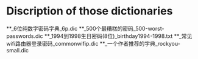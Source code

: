 # Discription of those dictionaries
**_6位纯数字密码字典_6p.dic
**_500个最糟糕的密码_500-worst-passwords.dic
**_1994到1998生日密码(8位)_birthday1994-1998.txt
**_常见wifi路由器登录密码_commonwifip.dic
**_一个作者推荐的字典_rockyou-small.dic
